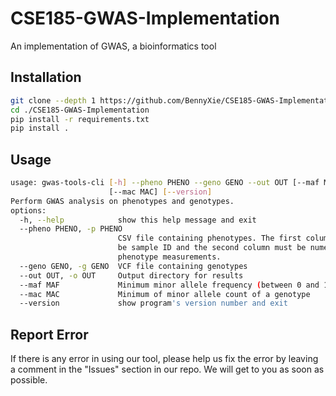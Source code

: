 # CSE185-GWAS-Implementation

An implementation of GWAS, a bioinformatics tool

## Installation


```bash
git clone --depth 1 https://github.com/BennyXie/CSE185-GWAS-Implementation
cd ./CSE185-GWAS-Implementation
pip install -r requirements.txt
pip install .
```

## Usage

```bash
usage: gwas-tools-cli [-h] --pheno PHENO --geno GENO --out OUT [--maf MAF]
                      [--mac MAC] [--version]
Perform GWAS analysis on phenotypes and genotypes.
options:
  -h, --help            show this help message and exit
  --pheno PHENO, -p PHENO
                        CSV file containing phenotypes. The first column must
                        be sample ID and the second column must be numeric
                        phenotype measurements.
  --geno GENO, -g GENO  VCF file containing genotypes
  --out OUT, -o OUT     Output directory for results
  --maf MAF             Minimum minor allele frequency (between 0 and 1)
  --mac MAC             Minimum of minor allele count of a genotype
  --version             show program's version number and exit

```

## Report Error

If there is any error in using our tool, please help us fix the error by leaving a 
comment in the "Issues" section in our repo. We will get to you as soon as possible.
